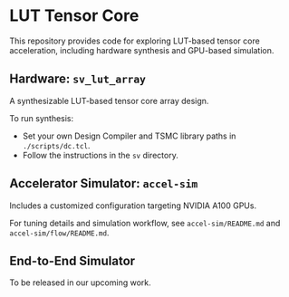 # LUT Tensor Core

This repository provides code for exploring LUT-based tensor core acceleration, including hardware synthesis and GPU-based simulation.

## Hardware: `sv_lut_array`
A synthesizable LUT-based tensor core array design.

To run synthesis:
- Set your own Design Compiler and TSMC library paths in `./scripts/dc.tcl`.
- Follow the instructions in the `sv` directory.

## Accelerator Simulator: `accel-sim`
Includes a customized configuration targeting NVIDIA A100 GPUs.

For tuning details and simulation workflow, see `accel-sim/README.md` and `accel-sim/flow/README.md`.

## End-to-End Simulator
To be released in our upcoming work.